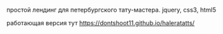простой лендинг для петербургского тату-мастера.
jquery, css3, html5

работающая версия тут
https://dontshoot11.github.io/haleratatts/
